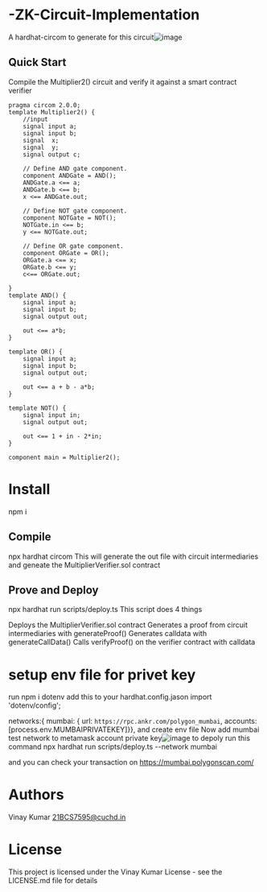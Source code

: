 # -ZK-Circuit-Implementation
A hardhat-circom  to generate for this circuit![image](https://github.com/VinayKumar2004/-ZK-Circuit-Implementation/assets/94241385/7ad735a9-e0f2-4ada-a8d7-78eff84f5722)
## Quick Start
Compile the Multiplier2() circuit and verify it against a smart contract verifier
```
pragma circom 2.0.0;
template Multiplier2() {
    //input 
    signal input a;
    signal input b;
    signal  x;
    signal  y;
    signal output c;

    // Define AND gate component.
    component ANDGate = AND();
    ANDGate.a <== a;
    ANDGate.b <== b;
    x <== ANDGate.out;

    // Define NOT gate component.
    component NOTGate = NOT();
    NOTGate.in <== b;
    y <== NOTGate.out;

    // Define OR gate component.
    component ORGate = OR();
    ORGate.a <== x;
    ORGate.b <== y;
    c<== ORGate.out;

}
template AND() {
    signal input a;
    signal input b;
    signal output out;

    out <== a*b;
}

template OR() {
    signal input a;
    signal input b;
    signal output out;

    out <== a + b - a*b;
}

template NOT() {
    signal input in;
    signal output out;

    out <== 1 + in - 2*in;
}

component main = Multiplier2();
```
# Install
npm i

## Compile
npx hardhat circom   This will generate the out file with circuit intermediaries and geneate the MultiplierVerifier.sol contract

## Prove and Deploy
npx hardhat run scripts/deploy.ts This script does 4 things

Deploys the MultiplierVerifier.sol contract
Generates a proof from circuit intermediaries with generateProof()
Generates calldata with generateCallData()
Calls verifyProof() on the verifier contract with calldata
# setup env file for privet key 
  run  npm i dotenv
  add this to your hardhat.config.jason 
  import 'dotenv/config';
  
   networks:{
  mumbai: {
    url: `https://rpc.ankr.com/polygon_mumbai`,
    accounts: [process.env.MUMBAIPRIVATEKEY]}},
    and create env file 
 Now  add mumbai test network to metamask account private key![image](https://github.com/VinayKumar2004/-ZK-Circuit-Implementation/assets/94241385/dafbd449-f612-49a5-885f-a2dba6a5281b)
 to depoly run this command 
 npx hardhat run scripts/deploy.ts --network mumbai
 
 and you can check your transaction on https://mumbai.polygonscan.com/ 
 
# Authors
Vinay Kumar 21BCS7595@cuchd.in

# License
This project is licensed under the Vinay Kumar License - see the LICENSE.md file for details
